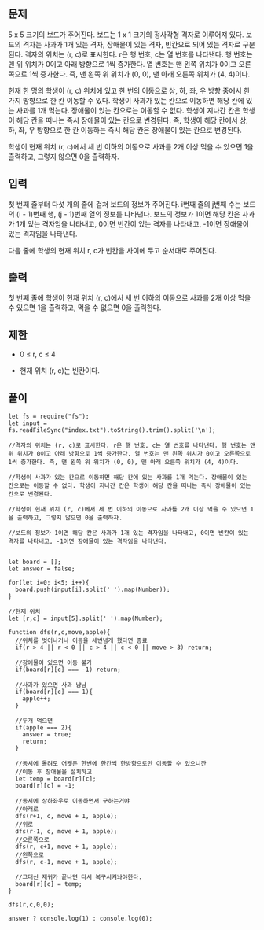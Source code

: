 ## 문제

5 x 5 크기의 보드가 주어진다. 보드는 1 x 1 크기의 정사각형 격자로 이루어져 있다. 보드의 격자는 사과가 1개 있는 격자, 장애물이 있는 격자, 빈칸으로 되어 있는 격자로 구분된다. 격자의 위치는 (r, c)로 표시한다. r은 행 번호, c는 열 번호를 나타낸다. 행 번호는 맨 위 위치가 0이고 아래 방향으로 1씩 증가한다. 열 번호는 맨 왼쪽 위치가 0이고 오른쪽으로 1씩 증가한다. 즉, 맨 왼쪽 위 위치가 (0, 0), 맨 아래 오른쪽 위치가 (4, 4)이다.

현재 한 명의 학생이 (r, c) 위치에 있고 한 번의 이동으로 상, 하, 좌, 우 방향 중에서 한가지 방향으로 한 칸 이동할 수 있다. 학생이 사과가 있는 칸으로 이동하면 해당 칸에 있는 사과를 1개 먹는다. 장애물이 있는 칸으로는 이동할 수 없다. 학생이 지나간 칸은 학생이 해당 칸을 떠나는 즉시 장애물이 있는 칸으로 변경된다. 즉, 학생이 해당 칸에서 상, 하, 좌, 우 방향으로 한 칸 이동하는 즉시 해당 칸은 장애물이 있는 칸으로 변경된다.

학생이 현재 위치 (r, c)에서 세 번 이하의 이동으로 사과를 2개 이상 먹을 수 있으면 1을 출력하고, 그렇지 않으면 0을 출력하자.

## 입력

첫 번째 줄부터 다섯 개의 줄에 걸쳐 보드의 정보가 주어진다. i번째 줄의 j번째 수는 보드의 (i - 1)번째 행, (j - 1)번째 열의 정보를 나타낸다. 보드의 정보가 1이면 해당 칸은 사과가 1개 있는 격자임을 나타내고, 0이면 빈칸이 있는 격자를 나타내고, -1이면 장애물이 있는 격자임을 나타낸다.

다음 줄에 학생의 현재 위치 r, c가 빈칸을 사이에 두고 순서대로 주어진다.

## 출력

첫 번째 줄에 학생이 현재 위치 (r, c)에서 세 번 이하의 이동으로 사과를 2개 이상 먹을 수 있으면 1을 출력하고, 먹을 수 없으면 0을 출력한다.

## 제한

- 0 ≤ r, c ≤ 4

- 현재 위치 (r, c)는 빈칸이다.

## 풀이

```
let fs = require("fs");
let input = fs.readFileSync("index.txt").toString().trim().split('\n');

//격자의 위치는 (r, c)로 표시한다. r은 행 번호, c는 열 번호를 나타낸다. 행 번호는 맨 위 위치가 0이고 아래 방향으로 1씩 증가한다. 열 번호는 맨 왼쪽 위치가 0이고 오른쪽으로 1씩 증가한다. 즉, 맨 왼쪽 위 위치가 (0, 0), 맨 아래 오른쪽 위치가 (4, 4)이다.

//학생이 사과가 있는 칸으로 이동하면 해당 칸에 있는 사과를 1개 먹는다. 장애물이 있는 칸으로는 이동할 수 없다. 학생이 지나간 칸은 학생이 해당 칸을 떠나는 즉시 장애물이 있는 칸으로 변경된다.

//학생이 현재 위치 (r, c)에서 세 번 이하의 이동으로 사과를 2개 이상 먹을 수 있으면 1을 출력하고, 그렇지 않으면 0을 출력하자.

//보드의 정보가 1이면 해당 칸은 사과가 1개 있는 격자임을 나타내고, 0이면 빈칸이 있는 격자를 나타내고, -1이면 장애물이 있는 격자임을 나타낸다.


let board = [];
let answer = false;

for(let i=0; i<5; i++){
  board.push(input[i].split(' ').map(Number));
}

//현재 위치
let [r,c] = input[5].split(' ').map(Number);

function dfs(r,c,move,apple){
  //위치를 벗어나거나 이동을 세번넘게 했다면 종료
  if(r > 4 || r < 0 || c > 4 || c < 0 || move > 3) return;

  //장애물이 있으면 이동 불가
  if(board[r][c] === -1) return;

  //사과가 있으면 사과 냠냠
  if(board[r][c] === 1){
    apple++;
  }

  //두개 먹으면
  if(apple === 2){
    answer = true;
    return;
  }

  //동시에 돌려도 어쨋든 한번에 한칸씩 한방향으로만 이동할 수 있으니깐
  //이동 후 장애물을 설치하고
  let temp = board[r][c];
  board[r][c] = -1;

  //동시에 상하좌우로 이동하면서 구하는거야
  //아래로
  dfs(r+1, c, move + 1, apple);
  //위로
  dfs(r-1, c, move + 1, apple);
  //오른쪽으로
  dfs(r, c+1, move + 1, apple);
  //왼쪽으로
  dfs(r, c-1, move + 1, apple);

  //그대신 재귀가 끝나면 다시 복구시켜놔야한다.
  board[r][c] = temp;
}

dfs(r,c,0,0);

answer ? console.log(1) : console.log(0);
```
